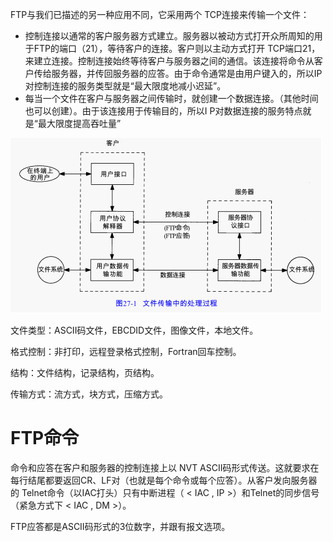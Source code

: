FTP与我们已描述的另一种应用不同，它采用两个 TCP连接来传输一个文件：

- 控制连接以通常的客户服务器方式建立。服务器以被动方式打开众所周知的用于FTP的端口（21），等待客户的连接。客户则以主动方式打开 TCP端口21，来建立连接。控制连接始终等待客户与服务器之间的通信。该连接将命令从客户传给服务器，并传回服务器的应答。由于命令通常是由用户键入的，所以IP对控制连接的服务类型就是“最大限度地减小迟延”。
- 每当一个文件在客户与服务器之间传输时，就创建一个数据连接。（其他时间也可以创建）。由于该连接用于传输目的，所以I P对数据连接的服务特点就是“最大限度提高吞吐量”

![](img/chap27/img0.png)

文件类型：ASCII码文件，EBCDID文件，图像文件，本地文件。


格式控制：非打印，远程登录格式控制，Fortran回车控制。


结构：文件结构，记录结构，页结构。


传输方式：流方式，块方式，压缩方式。

# FTP命令

命令和应答在客户和服务器的控制连接上以 NVT ASCII码形式传送。这就要求在每行结尾都要返回CR、LF对（也就是每个命令或每个应答）。从客户发向服务器的 Telnet命令（以IAC打头）只有中断进程（ < IAC , IP >）和Telnet的同步信号（紧急方式下 < IAC , DM >）。

FTP应答都是ASCII码形式的3位数字，并跟有报文选项。